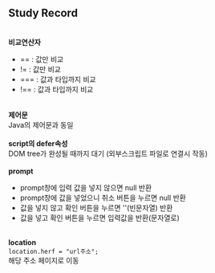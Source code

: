 ## Study Record
\
**비교연산자**
- == : 값만 비교
- != : 값만 비교
- === : 값과 타입까지 비교
- !== : 값과 타입까지 비교

\
**제어문**  
Java의 제어문과 동일  
\
**script의 defer속성**  
DOM tree가 완성될 때까지 대기 (외부스크립트 파일로 연결시 작동)  
\
**prompt** 
- prompt창에 입력 값을 넣지 않으면 null 반환
- prompt창에 값을 넣었으니 취소 버튼을 누르면 null 반환
- 값을 넣지 않고 확인 버튼을 누르면 ''(빈문자열) 반환
- 값을 넣고 확인 버튼을 누르면 입력값을 반환(문자열로)

\
**location**  
```location.herf = "url주소";```  
해당 주소 페이지로 이동
